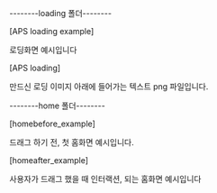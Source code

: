 ﻿--------loading 폴더--------

[APS loading example]

로딩화면 예시입니다

[APS loading]

만드신 로딩 이미지 아래에 들어가는 텍스트 png 파일입니다.




--------home 폴더--------

[homebefore_example]

드래그 하기 전, 첫 홈화면 예시입니다.


[homeafter_example]

사용자가 드래그 했을 때 인터랙션, 되는 홈화면 예시입니다